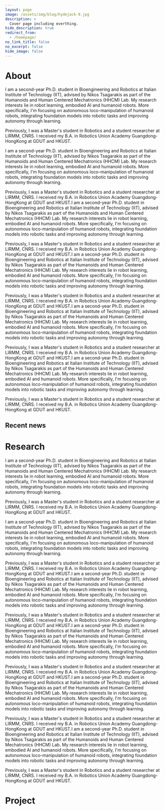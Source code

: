 ```yaml
---
layout: page
image: /assets/img/blog/hydejack-9.jpg
description: >
  Cover page including everthing.
hide_description: true
redirect_from:
  - /homepage/
no_link_title: false 
no_excerpt: false 
hide_image: false
---
```


# About

I am a second-year Ph.D. student in Bioengineering and Robotics at Italian Institute of Technology (IIT), advised by Nikos Tsagarakis as part of the Humanoids and Human Centered Mechatronics (HHCM) Lab. My research interests lie in robot learning, embodied AI and humanoid robots. More specifically, I'm focusing on autonomous loco-manipulation of humanoid robots, integrating foundation models into robotic tasks and improving autonomy through learning.

Previously, I was a Master's student in Robotics and a student researcher at LIRMM, CNRS. I received my B.A. in Robotics Union Academy Guangdong- HongKong at GDUT and HKUST.

I am a second-year Ph.D. student in Bioengineering and Robotics at Italian Institute of Technology (IIT), advised by Nikos Tsagarakis as part of the Humanoids and Human Centered Mechatronics (HHCM) Lab. My research interests lie in robot learning, embodied AI and humanoid robots. More specifically, I'm focusing on autonomous loco-manipulation of humanoid robots, integrating foundation models into robotic tasks and improving autonomy through learning.

Previously, I was a Master's student in Robotics and a student researcher at LIRMM, CNRS. I received my B.A. in Robotics Union Academy Guangdong- HongKong at GDUT and HKUST.I am a second-year Ph.D. student in Bioengineering and Robotics at Italian Institute of Technology (IIT), advised by Nikos Tsagarakis as part of the Humanoids and Human Centered Mechatronics (HHCM) Lab. My research interests lie in robot learning, embodied AI and humanoid robots. More specifically, I'm focusing on autonomous loco-manipulation of humanoid robots, integrating foundation models into robotic tasks and improving autonomy through learning.

Previously, I was a Master's student in Robotics and a student researcher at LIRMM, CNRS. I received my B.A. in Robotics Union Academy Guangdong- HongKong at GDUT and HKUST.I am a second-year Ph.D. student in Bioengineering and Robotics at Italian Institute of Technology (IIT), advised by Nikos Tsagarakis as part of the Humanoids and Human Centered Mechatronics (HHCM) Lab. My research interests lie in robot learning, embodied AI and humanoid robots. More specifically, I'm focusing on autonomous loco-manipulation of humanoid robots, integrating foundation models into robotic tasks and improving autonomy through learning.

Previously, I was a Master's student in Robotics and a student researcher at LIRMM, CNRS. I received my B.A. in Robotics Union Academy Guangdong- HongKong at GDUT and HKUST.I am a second-year Ph.D. student in Bioengineering and Robotics at Italian Institute of Technology (IIT), advised by Nikos Tsagarakis as part of the Humanoids and Human Centered Mechatronics (HHCM) Lab. My research interests lie in robot learning, embodied AI and humanoid robots. More specifically, I'm focusing on autonomous loco-manipulation of humanoid robots, integrating foundation models into robotic tasks and improving autonomy through learning.

Previously, I was a Master's student in Robotics and a student researcher at LIRMM, CNRS. I received my B.A. in Robotics Union Academy Guangdong- HongKong at GDUT and HKUST.I am a second-year Ph.D. student in Bioengineering and Robotics at Italian Institute of Technology (IIT), advised by Nikos Tsagarakis as part of the Humanoids and Human Centered Mechatronics (HHCM) Lab. My research interests lie in robot learning, embodied AI and humanoid robots. More specifically, I'm focusing on autonomous loco-manipulation of humanoid robots, integrating foundation models into robotic tasks and improving autonomy through learning.

Previously, I was a Master's student in Robotics and a student researcher at LIRMM, CNRS. I received my B.A. in Robotics Union Academy Guangdong- HongKong at GDUT and HKUST.
## Recent news

# Research
I am a second-year Ph.D. student in Bioengineering and Robotics at Italian Institute of Technology (IIT), advised by Nikos Tsagarakis as part of the Humanoids and Human Centered Mechatronics (HHCM) Lab. My research interests lie in robot learning, embodied AI and humanoid robots. More specifically, I'm focusing on autonomous loco-manipulation of humanoid robots, integrating foundation models into robotic tasks and improving autonomy through learning.

Previously, I was a Master's student in Robotics and a student researcher at LIRMM, CNRS. I received my B.A. in Robotics Union Academy Guangdong- HongKong at GDUT and HKUST.

I am a second-year Ph.D. student in Bioengineering and Robotics at Italian Institute of Technology (IIT), advised by Nikos Tsagarakis as part of the Humanoids and Human Centered Mechatronics (HHCM) Lab. My research interests lie in robot learning, embodied AI and humanoid robots. More specifically, I'm focusing on autonomous loco-manipulation of humanoid robots, integrating foundation models into robotic tasks and improving autonomy through learning.

Previously, I was a Master's student in Robotics and a student researcher at LIRMM, CNRS. I received my B.A. in Robotics Union Academy Guangdong- HongKong at GDUT and HKUST.I am a second-year Ph.D. student in Bioengineering and Robotics at Italian Institute of Technology (IIT), advised by Nikos Tsagarakis as part of the Humanoids and Human Centered Mechatronics (HHCM) Lab. My research interests lie in robot learning, embodied AI and humanoid robots. More specifically, I'm focusing on autonomous loco-manipulation of humanoid robots, integrating foundation models into robotic tasks and improving autonomy through learning.

Previously, I was a Master's student in Robotics and a student researcher at LIRMM, CNRS. I received my B.A. in Robotics Union Academy Guangdong- HongKong at GDUT and HKUST.I am a second-year Ph.D. student in Bioengineering and Robotics at Italian Institute of Technology (IIT), advised by Nikos Tsagarakis as part of the Humanoids and Human Centered Mechatronics (HHCM) Lab. My research interests lie in robot learning, embodied AI and humanoid robots. More specifically, I'm focusing on autonomous loco-manipulation of humanoid robots, integrating foundation models into robotic tasks and improving autonomy through learning.

Previously, I was a Master's student in Robotics and a student researcher at LIRMM, CNRS. I received my B.A. in Robotics Union Academy Guangdong- HongKong at GDUT and HKUST.I am a second-year Ph.D. student in Bioengineering and Robotics at Italian Institute of Technology (IIT), advised by Nikos Tsagarakis as part of the Humanoids and Human Centered Mechatronics (HHCM) Lab. My research interests lie in robot learning, embodied AI and humanoid robots. More specifically, I'm focusing on autonomous loco-manipulation of humanoid robots, integrating foundation models into robotic tasks and improving autonomy through learning.

Previously, I was a Master's student in Robotics and a student researcher at LIRMM, CNRS. I received my B.A. in Robotics Union Academy Guangdong- HongKong at GDUT and HKUST.I am a second-year Ph.D. student in Bioengineering and Robotics at Italian Institute of Technology (IIT), advised by Nikos Tsagarakis as part of the Humanoids and Human Centered Mechatronics (HHCM) Lab. My research interests lie in robot learning, embodied AI and humanoid robots. More specifically, I'm focusing on autonomous loco-manipulation of humanoid robots, integrating foundation models into robotic tasks and improving autonomy through learning.

Previously, I was a Master's student in Robotics and a student researcher at LIRMM, CNRS. I received my B.A. in Robotics Union Academy Guangdong- HongKong at GDUT and HKUST.

# Project


